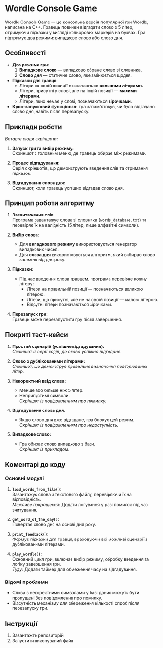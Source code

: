 # Wordle Console Game
Wordle Console Game — це консольна версія популярної гри Wordle, написана на C++. Гравець повинен відгадати слово з 5 літер, отримуючи підказки у вигляді кольорових маркерів на буквах. 
Гра підтримує два режими: випадкове слово або слово дня.

## Особливості
- **Два режими гри**:  
  1. **Випадкове слово** — випадково обране слово зі словника.  
  2. **Слово дня** — статичне слово, яке змінюється щодня.
- **Підказки для гравця**:  
  - Літери на своїй позиції позначаються **великими літерами**.  
  - Літери, присутні у слові, але на іншій позиції — **малими літерами**.  
  - Літери, яких немає у слові, позначаються **зірочками**.
- **Крос-запусковий функціонал**: гра запам'ятовує, чи було відгадано слово дня, навіть після перезапуску.

## Приклади роботи
_Вставте сюди скріншоти:_  
1. **Запуск гри та вибір режиму:**  
   Скриншот з головним меню, де гравець обирає між режимами.  

2. **Процес відгадування:**  
   Серія скріншотів, що демонструють введення слів та отримання підказок.  

3. **Відгадування слова дня:**  
   Скриншот, коли гравець успішно відгадав слово дня.  

## Принцип роботи алгоритму
1. **Завантаження слів**:  
   Програма завантажує слова зі словника (`words_database.txt`) та перевіряє їх на валідність (5 літер, лише алфавітні символи).

2. **Вибір слова**:  
   - Для **випадкового режиму** використовується генератор випадкових чисел.  
   - Для **слова дня** використовується алгоритм, який вибирає слово залежно від дня року.

3. **Підказки**:  
   - Під час введення слова гравцем, програма перевіряє кожну літеру:  
     - Літери на правильній позиції — позначаються великою літерою.  
     - Літери, що присутні, але не на своїй позиції — малою літерою.  
     - Відсутні літери позначаються зірочками.  

4. **Перезапуск гри**:  
   Гравець може перезапустити гру після завершення.

## Покриті тест-кейси
1. **Простий сценарій (успішне відгадування):**  
   _Скріншот із серії ходів, де слово успішно відгадане._
   
2. **Слово з дублікованими літерами:**  
   _Скріншот, що демонструє правильне визначення повторюваних літер._
   
3. **Некоректний ввід слова:**  
   - Менше або більше ніж 5 літер.  
   - Неприпустимі символи.  
   _Скріншот із повідомленням про помилку._

4. **Відгадування слова дня:**  
   - Якщо слово дня вже відгадане, гра блокує цей режим.  
   _Скріншот із повідомленням про недоступність._

5. **Випадкове слово:**  
   - Гра обирає слово випадково з бази.  
   _Скріншот із прикладом._

## Коментарі до коду
### Основні модулі
1. **`load_words_from_file()`**:  
   Завантажує слова з текстового файлу, перевіряючи їх на відповідність.  
   _Можливе покращення:_ Додати логування у разі помилок під час зчитування.

2. **`get_word_of_the_day()`**:  
   Повертає слово дня на основі дня року.  

3. **`print_feedback()`**:  
   Формує підказки для гравця, враховуючи всі можливі сценарії з дублікованими літерами.  

4. **`play_wordle()`**:  
   Основний цикл гри, включає вибір режиму, обробку введення та логіку завершення гри.  
   _Туду:_ Додати таймер для обмеження часу на відгадування.

### Відомі проблеми
- Слова з некоректними символами у базі даних можуть бути пропущені без повідомлення про помилку.  
- Відсутність механізму для збереження кількості спроб після перезапуску гри.  

## Інструкції
1. Завантажте репозиторій
2. Запустити виконуваний файл
